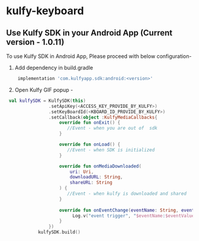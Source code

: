 # kulfy-keyboard
## Use Kulfy SDK in your Android App (Current version - 1.0.11)

To use Kulfy SDK in Android App, Please proceed with below configuration-

1. Add dependency in build.gradle
    ```gradle
     implementation 'com.kulfyapp.sdk:android:<version>'
    ```
    
2. Open Kulfy GIF popup -
```kotlin
 val kulfySDK = KulfySDK(this)
                .setApiKey(<ACCESS_KEY_PROVIDE_BY_KULFY>)
                .setKeyBoardId(<KBOARD_ID_PROVIDE_BY_KULFY>)
                .setCallback(object :KulfyMediaCallbacks{
                    override fun onExit() {
                       //Event - when you are out of  sdk 
                    }

                    override fun onLoad() {
                       //Event - when SDK is initialized
                    }

                    override fun onMediaDownloaded(
                        uri: Uri,
                        downloadURL: String,
                        shareURL: String
                    ) {
                       //Event - when kulfy is downloaded and shared
                    }
                    
                    override fun onEventChange(eventName: String, eventValue: String) {
                         Log.v("event trigger", "$eventName:$eventValue")
                    }
                })
            kulfySDK.build()
```

